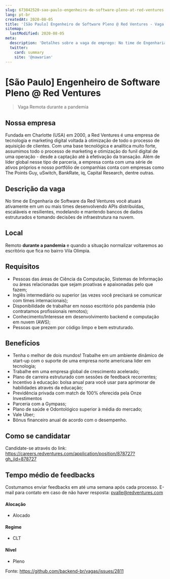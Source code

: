 ```yaml
---
slug: 673842520-sao-paulo-engenheiro-de-software-pleno-at-red-ventures
lang: pt-br
createdAt: 2020-08-05
title: '[São Paulo] Engenheiro de Software Pleno @ Red Ventures - Vaga de Emprego'
sitemap:
  lastModified: 2020-08-05
meta:
  description: 'Detalhes sobre a vaga de emprego: No time de Engenharia de Software da Red Ventures você atuará ativamente em um ou mais times desenvolvendo APIs distribuídas, escaláveis e resilientes, modelando e mantendo bancos de dados estruturados e tomando decisões de infraestrutura na nuvem.'
  twitter:
    card: summary
    site: '@nawarian'
---
```


# [São Paulo] Engenheiro de Software Pleno @ Red Ventures

<!--
==================================================
Caso a vaga for remoto durante a pandemia informar no texto "Remoto durante o covid"
==================================================
-->
<!-- 
==================================================
POR FAVOR, SÓ POSTE SE A VAGA FOR PARA BACK-END!

Não faça distinção de gênero no título da vaga.

Use: "Back-End Developer" ao invés de 
"Desenvolvedor Back-End" \o/

Exemplo: `[São Paulo] Back-End Developer @ NOME DA EMPRESA`
==================================================
-->
<!--
==================================================
Caso a vaga for remoto durante a pandemia deixar a linha abaixo
==================================================
-->
> Vaga Remota durante a pandemia

## Nossa empresa

Fundada em Charlotte (USA) em 2000, a Red Ventures é uma empresa de tecnologia e marketing digital voltada à otimização de todo o processo de aquisição de clientes. Com uma base tecnológica e analítica muito forte, assumimos todo o processo de marketing e otimização do funil digital de uma operação - desde a captação até à efetivação da transação. Além de líder global nesse tipo de parceria, a empresa conta com uma série de ativos próprios e nosso portfólio de companhias conta com empresas como The Points Guy, uSwitch, BankRate, iq, Capital Research, dentre outras.

## Descrição da vaga

No time de Engenharia de Software da Red Ventures você atuará ativamente em um ou mais times desenvolvendo APIs distribuídas, escaláveis e resilientes, modelando e mantendo bancos de dados estruturados e tomando decisões de infraestrutura na nuvem.

## Local

Remoto **durante a pandemia** e quando a situação normalizar voltaremos ao escritório que fica no bairro Vila Olimpia. 

## Requisitos

- Pessoas das áreas de Ciência da Computação, Sistemas de Informação ou áreas relacionadas que sejam proativas e apaixonadas pelo que fazem;
- Inglês intermediário ou superior (as vezes você precisará se comunicar com times internacionais);
- Disponibilidade de trabalhar em nosso escritório pós pandemia (não contratamos profissionais remotos);
- Conhecimento/Interesse em desenvolvimento backend e computação em nuvem (AWS);
- Pessoas que prezem por código limpo e bem estruturado.

## Benefícios

- Tenha o melhor de dois mundos! Trabalhe em um ambiente dinâmico de start-up com o suporte de uma empresa norte americana líder em tecnologia;
- Trabalhe em uma empresa global de crescimento acelerado;
- Plano de carreira estruturado com sessões de feedback recorrentes;
- Incentivo à educação: bolsa anual para você usar para aprimorar de habilidades através da educação;
- Previdência privada com match de 100% oferecida pela Onze Investimentos
- Parceria com a Gympass;
- Plano de saúde e Odontológico superior à média do mercado;
- Vale Uber;
- Bônus financeiro anual de acordo com o desempenho.

## Como se candidatar

Candidate-se através do link: https://careers.redventures.com/application/position/878727?gh_jid=878727

## Tempo médio de feedbacks

Costumamos enviar feedbacks em até uma semana após cada processo.
E-mail para contato em caso de não haver resposta: pvalle@redventures.com

#### Alocação
- Alocado

#### Regime
- CLT

#### Nível
- Pleno



Fonte: https://github.com/backend-br/vagas/issues/2811